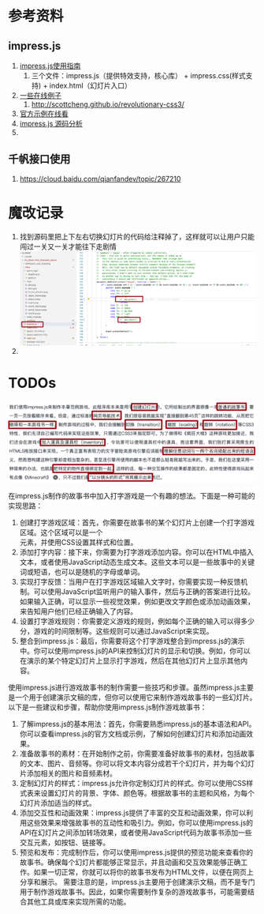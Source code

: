 # 参考资料
## impress.js
1. [impress.js使用指南](https://www.195440.com/1819)
   1. 三个文件：impress.js（提供特效支持，核心库） + impress.css(样式支持) + index.html（幻灯片入口）
2. [一些在线例子](https://www.195440.com/1858)
   1. http://scottcheng.github.io/revolutionary-css3/
3. [官方示例在线看](http://static.runoob.com/assets/impress-demo/index.html)
4. [impress.js 源码分析](https://segmentfault.com/a/1190000003018108)
5. 

## 千帆接口使用
1. https://cloud.baidu.com/qianfandev/topic/267210


# 魔改记录
1. 找到源码里把上下左右切换幻灯片的代码给注释掉了，这样就可以让用户只能闯过一关又一关才能往下走剧情
   ![Alt text](image-2.png)
2. 


# TODOs
![Alt text](image.png)

在impress.js制作的故事书中加入打字游戏是一个有趣的想法。下面是一种可能的实现思路：

1. 创建打字游戏区域：首先，你需要在故事书的某个幻灯片上创建一个打字游戏区域。这个区域可以是一个<div>元素，并使用CSS设置其样式和位置。
2. 添加打字内容：接下来，你需要为打字游戏添加内容。你可以在HTML中插入文本，或者使用JavaScript动态生成文本。这些文本可以是一些故事中的关键词或短语，也可以是随机的字母或单词。
3. 实现打字反馈：当用户在打字游戏区域输入文字时，你需要实现一种反馈机制。可以使用JavaScript监听用户的输入事件，然后与正确的答案进行比较。如果输入正确，可以显示一些视觉效果，例如更改文字颜色或添加动画效果，来告知用户他们已经正确输入了内容。
4. 设置打字游戏规则：你需要定义游戏的规则，例如每个正确的输入可以得多少分，游戏的时间限制等。这些规则可以通过JavaScript来实现。
5. 整合到impress.js：最后，你需要将这个打字游戏整合到impress.js的演示中。你可以使用impress.js的API来控制幻灯片的显示和切换。例如，你可以在演示的某个特定幻灯片上显示打字游戏，然后在其他幻灯片上显示其他内容。


使用impress.js进行游戏故事书的制作需要一些技巧和步骤。虽然impress.js主要是一个用于创建演示文稿的库，但你可以使用它来制作游戏故事书的一些幻灯片。以下是一些建议和步骤，帮助你使用impress.js制作游戏故事书：

1. 了解impress.js的基本用法：首先，你需要熟悉impress.js的基本语法和API。你可以查看impress.js的官方文档或示例，了解如何创建幻灯片和添加动画效果。
2. 准备故事书的素材：在开始制作之前，你需要准备好故事书的素材，包括故事的文本、图片、音频等。你可以将文本内容分成若干个幻灯片，并为每个幻灯片添加相关的图片和音频素材。
3. 定制幻灯片的样式：impress.js允许你定制幻灯片的样式。你可以使用CSS样式表来设置幻灯片的背景、字体、颜色等。根据故事书的主题和风格，为每个幻灯片添加适当的样式。
4. 添加交互性和动画效果：impress.js提供了丰富的交互和动画效果，你可以利用这些效果来增强故事书的互动性和吸引力。例如，你可以使用impress.js的API在幻灯片之间添加转场效果，或者使用JavaScript代码为故事书添加一些交互元素，如按钮、链接等。
5. 预览和发布：完成制作后，你可以使用impress.js提供的预览功能来查看你的故事书。确保每个幻灯片都能够正常显示，并且动画和交互效果能够正确工作。如果一切正常，你就可以将你的故事书发布为HTML文件，以便在网页上分享和展示。
需要注意的是，impress.js主要用于创建演示文稿，而不是专门用于制作游戏故事书。因此，如果你需要制作复杂的游戏故事书，可能需要结合其他工具或库来实现所需的功能。